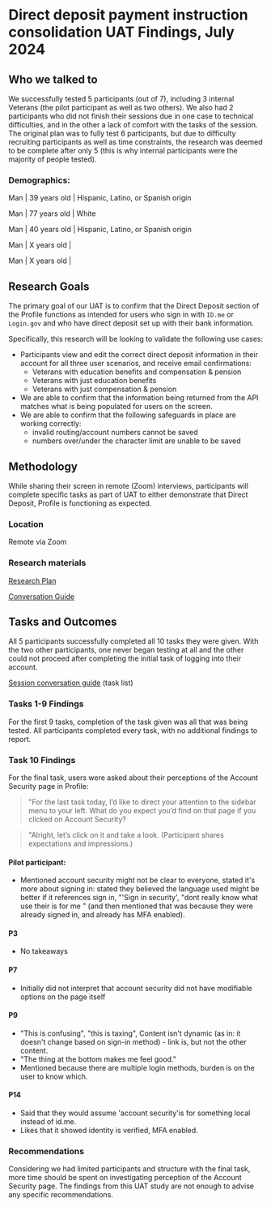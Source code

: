 # Direct deposit payment instruction consolidation UAT Findings, July 2024

## Who we talked to
We successfully tested 5 participants (out of 7), including 3 internal Veterans (the pilot participant as well as two others). We also had 2 participants who did not finish their sessions due in one case to technical difficulties, and in the other a lack of comfort with the tasks of the session. The original plan was to fully test 6 participants, but due to difficulty recruiting participants as well as time constraints, the research was deemed to be complete after only 5 (this is why internal participants were the majority of people tested).

### Demographics:

Man | 39 years old | Hispanic, Latino, or Spanish origin

Man | 77 years old | White

Man | 40 years old | Hispanic, Latino, or Spanish origin

Man | X years old | 

Man | X years old |

## Research Goals	
The primary goal of our UAT is to confirm that the Direct Deposit section of the Profile functions as intended for users who sign in with `ID.me` or `Login.gov` and who have direct deposit set up with their bank information. 

Specifically, this research will be looking to validate the following use cases:
- Participants view and edit the correct direct deposit information in their account for all three user scenarios, and receive email confirmations:
	- Veterans with education benefits and compensation & pension
	- Veterans with just education benefits
	- Veterans with just compensation & pension
- We are able to confirm that the information being returned from the API matches what is being populated for users on the screen.
- We are able to confirm that the following safeguards in place are working correctly:
	- invalid routing/account numbers cannot be saved
	- numbers over/under the character limit are unable to be saved

## Methodology 
While sharing their screen in remote (Zoom) interviews, participants will complete specific tasks as part of UAT to either demonstrate that Direct Deposit, Profile is functioning as expected.

### Location
Remote via Zoom

### Research materials

[Research Plan](https://github.com/department-of-veterans-affairs/va.gov-team/blob/master/products/identity-personalization/profile/Research/2024-04-direct-deposit-ch33-UAT/research-plan.md)

[Conversation Guide](https://github.com/department-of-veterans-affairs/va.gov-team/blob/master/products/identity-personalization/profile/Research/2024-04-direct-deposit-ch33-UAT/conversation-guide.md)

## Tasks and Outcomes

All 5 participants successfully completed all 10 tasks they were given. With the two other participants, one never began testing at all and the other could not proceed after completing the initial task of logging into their account. 

[Session conversation guide](https://github.com/department-of-veterans-affairs/va.gov-team/blob/master/products/identity-personalization/profile/Research/2024-04-direct-deposit-ch33-UAT/conversation-guide.md) (task list)

### Tasks 1-9 Findings

For the first 9 tasks, completion of the task given was all that was being tested. All participants completed every task, with no additional findings to report. 

### Task 10 Findings

For the final task, users were asked about their perceptions of the Account Security page in Profile:

> "For the last task today, I’d like to direct your attention to the sidebar menu to your left. What do you expect you’d find on that page if you clicked on Account Security?

> "Alright, let’s click on it and take a look. (Participant shares expectations and impressions.)

#### Pilot participant:

- Mentioned account security might not be clear to everyone, stated it's more about signing in: stated they believed the language used might be better if it references sign in, "'Sign in security', "dont really know what use their is for me " (and then mentioned that was because they were already signed in, and already has MFA enabled).

#### P3

- No takeaways

#### P7

- Initially did not interpret that account security did not have modifiable options on the page itself

#### P9

- "This is confusing", "this is taxing", Content isn't dynamic (as in: it doesn't change based on sign-in method) - link is, but not the other content.
- "The thing at the bottom makes me feel good."
- Mentioned because there are multiple login methods, burden is on the user to know which.

#### P14

- Said that they would assume 'account security'is for something local instead of id.me.
- Likes that it showed identity is verified, MFA enabled.

### Recommendations

Considering we had limited participants and structure with the final task, more time should be spent on investigating perception of the Account Security page. The findings from this UAT study are not enough to advise any specific recommendations. 
